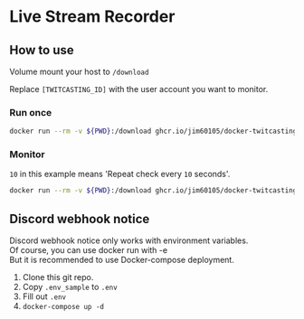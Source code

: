 # Live Stream Recorder


## How to use

Volume mount your host to `/download`

Replace `[TWITCASTING_ID]` with the user account you want to monitor.

### Run once

```bash
docker run --rm -v ${PWD}:/download ghcr.io/jim60105/docker-twitcasting-recorder [TWITCASTING_ID] once
```

### Monitor

`10` in this example means 'Repeat check every `10` seconds'.

```bash
docker run --rm -v ${PWD}:/download ghcr.io/jim60105/docker-twitcasting-recorder [TWITCASTING_ID] loop 10
```

## Discord webhook notice

Discord webhook notice only works with environment variables.\
Of course, you can use docker run with -e\
But it is recommended to use Docker-compose deployment.

1. Clone this git repo.
1. Copy `.env_sample` to `.env`
1. Fill out `.env`
1. `docker-compose up -d`
